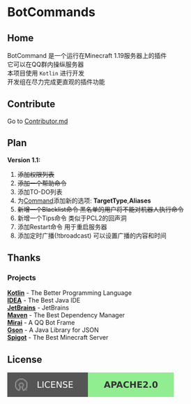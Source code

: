 # BotCommands
## Home
BotCommand 是一个运行在Minecraft 1.19服务器上的插件  
它可以在QQ群内操纵服务器  
本项目使用 <code>Kotlin</code> 进行开发  
开发组在尽力完成更直观的插件功能
## Contribute
Go to [Contributor.md](CONTRIBUTOR.md)
## Plan
**Version 1.1:**  
1. ~~添加权限列表~~
2. ~~添加一个帮助命令~~
3. 添加TO-DO列表
4. 为[Command](src/main/kotlin/tech/egglink/bot/internal/commands/Command.kt)添加新的选项: **TargetType**,**Aliases**
5. ~~新增一个Blacklist命令 黑名单的用户将不能对机器人执行命令~~  
6. 新增一个Tips命令 类似于PCL2的回声洞
7. 添加Restart命令 用于重启服务器
8. 添加定时广播(!tbroadcast) 可以设置广播的内容和时间
## Thanks
### Projects
**[Kotlin](https://github.com/JetBrains/kotlin)** - The Better Programming Language  
**[IDEA](https://www.jetbrains.com/idea/)** - The Best Java IDE  
**[JetBrains](https://www.jetbrains.com/)** - JetBrains  
**[Maven](https://github.com/apache/maven)** - The Best Dependency Manager  
**[Mirai](https://github.com/mamoe/mirai/)** - A QQ Bot Frame  
**[Gson](https://github.com/google/gson)** - A Java Library for JSON  
**[Spigot](https://www.spigotmc.org/)** - The Best Minecraft Server  
## License
<p align="left">
<a href="https://www.apache.org/licenses/LICENSE-2.0"><img src="docs/License-Apache2.0.svg" alt="Apache 2.0 Open Source License"/></a>
</p>